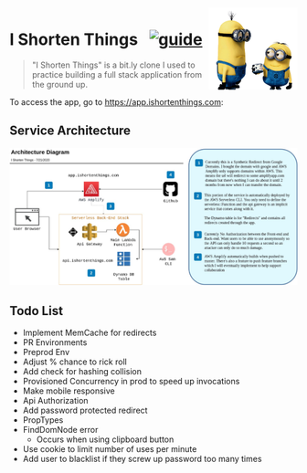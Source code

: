 <img src="docs/images/minion-short.png" align="right" height="144px" />

# I Shorten Things &nbsp; [![guide](https://img.shields.io/badge/Link-https%3A%2F%2Fapp.ishortenthings.com-blue)](https://app.ishortenthings.com)

> "I Shorten Things" is a bit.ly clone I used to practice building a full stack application from the ground up.

To access the app, go to https://app.ishortenthings.com:

## Service Architecture

![architecture diagram](docs/images/architecture_diagram.jpg)

## Todo List

- Implement MemCache for redirects
- PR Environments
- Preprod Env
- Adjust % chance to rick roll
- Add check for hashing collision
- Provisioned Concurrency in prod to speed up invocations
- Make mobile responsive
- Api Authorization
- Add password protected redirect
- PropTypes
- FindDomNode error
  - Occurs when using clipboard button
- Use cookie to limit number of uses per minute
- Add user to blacklist if they screw up password too many times
